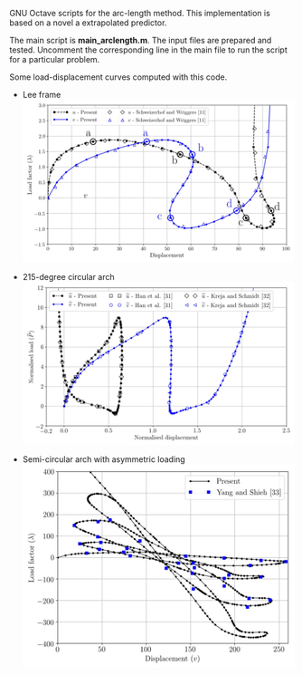 GNU Octave scripts for the arc-length method.
This implementation is based on a novel a extrapolated predictor.

The main script is **main_arclength.m**. The input files are prepared and tested.
Uncomment the corresponding line in the main file to run the script for a particular problem.

Some load-displacement curves computed with this code.

* Lee frame
![](LeeFrame-path-dl0p5.jpg)


* 215-degree circular arch
![](arch-215deg-path.jpg)

* Semi-circular arch with asymmetric loading
![](arch-semicircle-unsymmetric-path.jpg)
